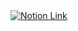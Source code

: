 <a href="https://better-olivine-1b4.notion.site/Spring-237d9496f7788006b86ce6d4cb316751?source=copy_link" target="_blank">
  <img src="https://img.shields.io/badge/Notion-문서_바로가기-000000?style=for-the-badge&logo=notion&logoColor=white" alt="Notion Link" />
</a>
